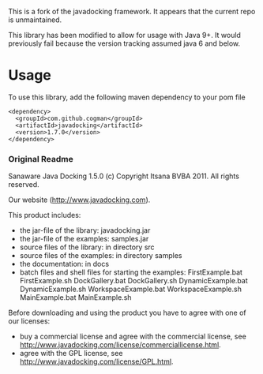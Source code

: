 This is a fork of the javadocking framework.  It appears that the current repo is unmaintained.

This library has been modified to allow for usage with Java 9+.  It would previously fail because the version tracking assumed java 6 and below.

# Usage

To use this library, add the following maven dependency to your pom file

    <dependency>
      <groupId>com.github.cogman</groupId>
      <artifactId>javadocking</artifactId>
      <version>1.7.0</version>
    </dependency>

### Original Readme

Sanaware Java Docking 1.5.0
(c) Copyright Itsana BVBA 2011.  All rights reserved.

Our website (http://www.javadocking.com).

This product includes:
 - the jar-file of the library: javadocking.jar
 - the jar-file of the examples: samples.jar
 - source files of the library: in directory src
 - source files of the examples: in directory samples
 - the documentation: in docs
 - batch files and shell files for starting the examples:
 		FirstExample.bat		FirstExample.sh
 		DockGallery.bat			DockGallery.sh
 		DynamicExample.bat		DynamicExample.sh
 		WorkspaceExample.bat	WorkspaceExample.sh
 		MainExample.bat			MainExample.sh
 
Before downloading and using the product you have to agree with one of our licenses:
 - buy a commercial license and agree with the commercial license, see http://www.javadocking.com/license/commerciallicense.html.
 - agree with the GPL license, see http://www.javadocking.com/license/GPL.html.
